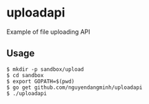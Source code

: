 # uploadapi
Example of file uploading API

## Usage
```
$ mkdir -p sandbox/upload
$ cd sandbox
$ export GOPATH=$(pwd)
$ go get github.com/nguyendangminh/uploadapi
$ ./uploadapi
```